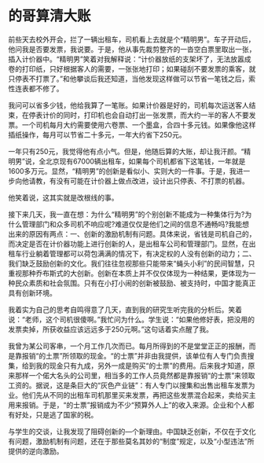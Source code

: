 # 的哥算清大账

前些天去校外开会，拦了一辆出租车，司机看上去就是个“精明男”。车子开动后，他问我是否要发票，我说要。于是，他从事先裁剪整齐的一沓空白票里取出一张，插入计价器中。“精明男”笑着对我解释说：“计价器放纸的支架坏了，无法放嚣成卷的打印纸，只好根据客人的需要，一张张地打印；如果碰刮不要发票的乘客，就只停表不打票了。”和他攀谈后我还知道，当他发现这样做可以节省一笔钱之后，索性连表都不修了。 

我问可以省多少钱，他给我算了一笔账。如果计价器是好的，司机每次运送客人结束，在停表计价的同时，打印机也会自动打出一张发票，而大约一半的客人不要发票。一个司机每月大约需要使用六卷票、一个墨盒，合四十多元钱。如果像他这样插纸操作，每月可以节省二十多元，一年大约省下250元。 

一年只有250元，我觉得他有点小气。但是，他随后算的大账，却让我汗颜。“精明男”说，全北京现有67000辆出租车，如果每个司机都省下这笔钱，一年就是1600多万元。显然，“精明男”的创新是看似小、实则大的一件事。于是，我进一步向他请教，有没有可能在计价器上做点改进，设计出只停表、不打票的机器。 

他笑着说，这其实就是改根线的事。 

接下来几天，我一直在想：为什么“精明男”的个别创新不能成为一种集体行为?为什么管理部门和众多司机不响应呢?难道仅仅是他们之间的信息不通畅吗?我能想出来的原因有两点：一、创新的激励机制有问题。具体来说，省钱是司机自己的，而决定是否在计价器功能上进行创新的人，是出租车公司和管理部门。显然，在出租车行业躺着管理都可以荷包满满的情况下，有决定权的人没有创新的动力；二、我们缺乏鼓励创新的文化。我们往往忽视那些只能带来“蝇头小利”的民间智慧，只重视那种乔布斯式的大创新。创新在本质上并不仅仅体现为一种结果，更体现为一种民众素质和社会氛围。只有在小打小闹的创新被鼓励、被支持时，中国才能真正具有创新环境。 

我着实为自己的思考自鸣得意了几天，直到我的研究生听完我的分析后。笑着说：“老师，这个司机很傻啊。”我忙问为什么。学生说：“如果他修好表，把没用的发票卖掉，所获收益应该远远多于250元啊。”这句话着实点醒了我。 

我曾为某公司客串，一个月工作几次而已。每月所得到的不是堂堂正正的报酬，而是靠报销“的土票”所领取的现金。“的士票”并非由我提供，该单位有人专门负责搜集，给到我的现金只有九成，另外一成是购买“的士票”的费用。后来我才知道，原来那样一个偌大名头的公司里，相当多的工作人员竟然都是靠报销“的士票”来领取工资的。据说，这是条巨大的“灰色产业链”：有人专门以搜集和出售出租车发票为业。他们先从不同的出租车司机那里买来发票，再把这些发票混合起来，卖给买主用来报销。于是，“的士票”报销成为不少“预算外人上”的收入来源。企业和个人都有好处，只是逃了国家的税。 

与学生的交谈，让我发现了阻碍创新的—个新理由。中国缺乏创新，不仅在于文化有问题，激励机制有问题，还在于那些莫名其妙的“制度”规定，以及“小型违法”所提供的逆向激励。